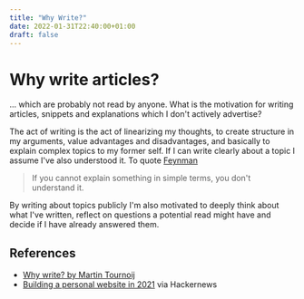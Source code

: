 ```yaml
---
title: "Why Write?"
date: 2022-01-31T22:40:00+01:00
draft: false
---
```


# Why write articles? 

... which are probably not read by anyone.  What is the motivation for writing articles, snippets and explanations which I don't actively advertise? 

The act of writing is the act of linearizing my thoughts, to create structure in my arguments, value advantages and disadvantages, and basically to explain complex topics to my former self. If I can write clearly about a topic I assume I've also understood it. To quote [Feynman](https://en.wikipedia.org/wiki/Richard_Feynman)

> If you cannot explain something in simple terms, you don't understand it.

By writing about topics publicly I'm also motivated to deeply think about what I've written, reflect on questions a potential read might have and decide if I have already answered them.

## References

- [Why write? by Martin Tournoij](https://www.arp242.net/why-write.html)
- [Building a personal website in 2021](https://news.ycombinator.com/item?id=27173728) via Hackernews
